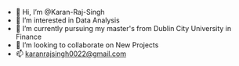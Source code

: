 - 👋 Hi, I’m @Karan-Raj-Singh
- 👀 I’m interested in  Data Analysis
- 🌱 I’m currently pursuing my master's from Dublin City University in Finance 
- 💞️ I’m looking to collaborate on  New Projects
- 📫 karanrajsingh0022@gmail.com
<!---
Karan-Raj-Singh/Karan-Raj-Singh is a ✨ special ✨ repository because its `README.md` (this file) appears on your GitHub profile.
You can click the Preview link to take a look at your changes.
--->
